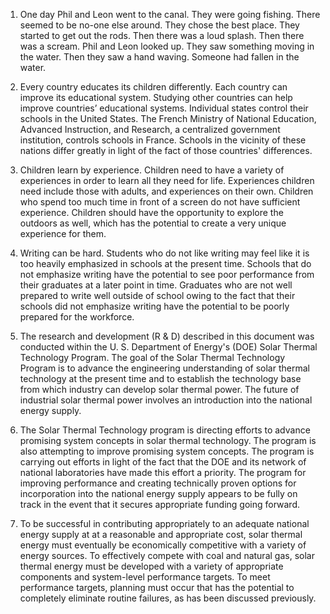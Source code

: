 1. One day Phil and Leon went to the canal. They were going fishing. There seemed to be no-one else around. They chose the best place. They started to get out the rods. Then there was a loud splash. Then there was a scream. Phil and Leon looked up. They saw something moving in the water. Then they saw a hand waving. Someone had fallen in the water.

2.  Every country educates its children differently. Each country can improve its educational system. Studying other countries can help improve countries’ educational systems. Individual states control their schools in the United States. The French Ministry of National Education, Advanced Instruction, and Research, a centralized government institution, controls schools in France. Schools in the vicinity of these nations differ greatly in light of the fact of those countries' differences. 

3. Children learn by experience. Children need to have a variety of experiences in order to learn all they need for life. Experiences children need include those with adults, and experiences on their own. Children who spend too much time in front of a screen do not have sufficient experience. Children should have the opportunity to explore the outdoors as well, which has the potential to create a very unique experience for them.

4. Writing can be hard. Students who do not like writing may feel like it is too heavily emphasized in schools at the present time. Schools that do not emphasize writing have the potential to see poor performance from their graduates at a later point in time. Graduates who are not well prepared to write well outside of school owing to the fact that their schools did not emphasize writing have the potential to be poorly prepared for the workforce.

5. The research and development (R & D) described in this document was conducted within the U. S. Department of Energy's (DOE) Solar Thermal Technology Program. The goal of the Solar Thermal Technology Program is to advance the engineering understanding of solar thermal technology at the present time and to establish the technology base from which industry can develop solar thermal power. The future of industrial solar thermal power involves an introduction into the national energy supply.

6. The Solar Thermal Technology program is directing efforts to advance promising system concepts in solar thermal technology. The program is also attempting to improve promising system concepts. The program is carrying out efforts in light of the fact that the DOE and its network of national laboratories have made this effort a priority. The program for improving performance and creating technically proven options for incorporation into the national energy supply appears to be fully on track in the event that it secures appropriate funding going forward.

7. To be successful in contributing appropriately to an adequate national energy supply at at a reasonable and appropriate cost, solar thermal energy must eventually be economically competitive with a variety of energy sources. To effectively compete with coal and natural gas, solar thermal energy must be developed with a variety of appropriate components and system-level performance targets. To meet performance targets, planning must occur that has the potential to completely eliminate routine failures, as has been discussed previously.
